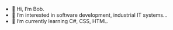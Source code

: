 - 👋 Hi, I’m Bob.
- 👀 I’m interested in software development, industrial IT systems...
- 🌱 I’m currently learning C#, CSS, HTML.

<!---
vertikalla432/vertikalla432 is a ✨ special ✨ repository because its `README.md` (this file) appears on your GitHub profile.
You can click the Preview link to take a look at your changes.
--->

